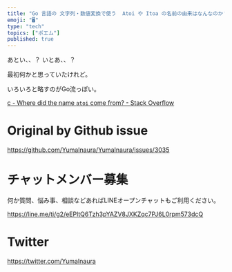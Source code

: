```yaml
---
title: "Go 言語の 文字列・数値変換で使う  Atoi や Itoa の名前の由来はなんなのか？ ASCII to Integer / Integ"
emoji: "🖥"
type: "tech"
topics: ["ポエム"]
published: true
---
```


あとい、、？ いとあ、、？

最初何かと思っていたけれど。

いろいろと略すのがGo流っぽい。

[c - Where did the name `atoi` come from? - Stack Overflow](https://stackoverflow.com/questions/2909768/where-did-the-name-atoi-come-from)

# Original by Github issue

https://github.com/YumaInaura/YumaInaura/issues/3035








<!-- Update From Qiita API -->

# チャットメンバー募集


何か質問、悩み事、相談などあればLINEオープンチャットもご利用ください。

https://line.me/ti/g2/eEPltQ6Tzh3pYAZV8JXKZqc7PJ6L0rpm573dcQ





# Twitter


https://twitter.com/YumaInaura


<!-- Update From Qiita API -->


